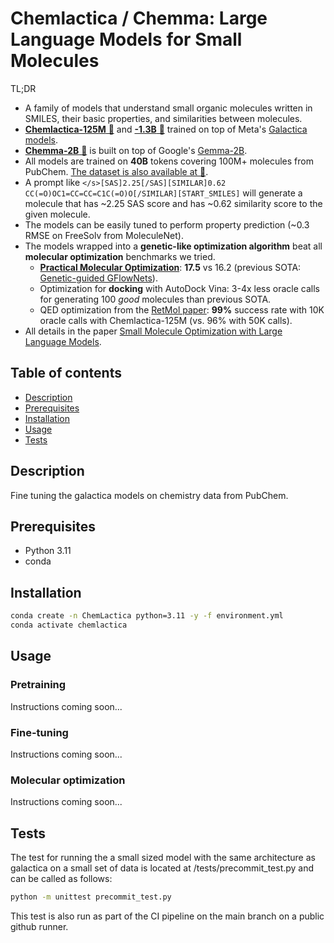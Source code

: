 # Chemlactica / Chemma: Large Language Models for Small Molecules

TL;DR
* A family of models that understand small organic molecules written in SMILES, their basic properties, and similarities between molecules.
* [**Chemlactica-125M** 🤗](https://huggingface.co/yerevann/chemlactica-125m) and [**-1.3B** 🤗](https://huggingface.co/yerevann/chemlactica-1.3b) trained on top of Meta's [Galactica models](https://huggingface.co/facebook/galactica-1.3b).
* [**Chemma-2B** 🤗](https://huggingface.co/yerevann/chemma-2b) is built on top of Google's [Gemma-2B](https://huggingface.co/google/gemma-2b).
* All models are trained on **40B** tokens covering 100M+ molecules from PubChem. [The dataset is also available at 🤗](https://huggingface.co/datasets/yerevann/PubChemForLM).
* A prompt like `</s>[SAS]2.25[/SAS][SIMILAR]0.62 CC(=O)OC1=CC=CC=C1C(=O)O[/SIMILAR][START_SMILES]` will generate a molecule that has ~2.25 SAS score and has ~0.62 similarity score to the given molecule.
* The models can be easily tuned to perform property prediction (~0.3 RMSE on FreeSolv from MoleculeNet).
* The models wrapped into a **genetic-like optimization algorithm** beat all **molecular optimization** benchmarks we tried.
  * [**Practical Molecular Optimization**](https://arxiv.org/abs/2206.12411): **17.5** vs 16.2 (previous SOTA: [Genetic-guided GFlowNets](https://arxiv.org/abs/2402.05961)).
  * Optimization for **docking** with AutoDock Vina: 3-4x less oracle calls for generating 100 _good_ molecules than previous SOTA.
  * QED optimization from the [RetMol paper](https://arxiv.org/abs/2208.11126): **99%** success rate with 10K oracle calls with Chemlactica-125M (vs. 96% with 50K calls).
* All details in the paper [Small Molecule Optimization with Large Language Models](https://yerevann.com/papers/small-molecule-optimization-with-large-language-models).
 

## Table of contents
- [Description](#Description)
- [Prerequisites](#Prerequisites)
- [Installation](#Installation)
- [Usage](#Usage)
- [Tests](#Tests)

## Description
Fine tuning the galactica models on chemistry data from PubChem.
## Prerequisites
- Python 3.11
- conda
## Installation
```bash
conda create -n ChemLactica python=3.11 -y -f environment.yml
conda activate chemlactica
```

## Usage
### Pretraining
Instructions coming soon...

### Fine-tuning
Instructions coming soon...

### Molecular optimization
Instructions coming soon...

## Tests
The test for running the a small sized model with the same
architecture as galactica on a small set of data is located at /tests/precommit_test.py and can be called as follows:
``` bash
python -m unittest precommit_test.py
```
This test is also run as part of the CI pipeline on the main branch on a public github runner.

